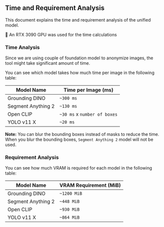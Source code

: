 ## Time and Requirement Analysis

This document explains the time and requirement analysis of the unified model.

📝 An RTX 3090 GPU was used for the time calculations

### Time Analysis

Since we are using couple of foundation model to anonymize images, the tool might take significant amount of time.

You can see which model takes how much time per image in the following table:

| Model Name         | Time per Image (ms)          |
| ------------------ | ---------------------------- |
| Grounding DINO     | `~300 ms`                    |
| Segment Anything 2 | `~130 ms`                    |
| Open CLIP          | `~30 ms` x `number of boxes` |
| YOLO v11 X         | `~20 ms `                    |

**Note:** You can blur the bounding boxes instead of masks to reduce the time. When you blur the bounding boxes, `Segment Anything 2` model will not be used.

### Requirement Analysis

You can see how much VRAM is required for each model in the following table:

| Model Name         | VRAM Requirement (MiB) |
| ------------------ | ---------------------- |
| Grounding DINO     | `~1200 MiB`            |
| Segment Anything 2 | `~448 MiB`             |
| Open CLIP          | `~930 MiB`             |
| YOLO v11 X         | `~864 MiB`             |